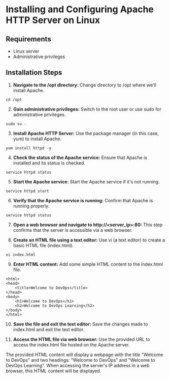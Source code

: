 # Installing and Configuring Apache HTTP Server on Linux

## Requirements
- Linux server
- Administrative privileges

## Installation Steps

1. **Navigate to the /opt directory:** Change directory to /opt where we'll install Apache.
```
cd /opt
```   
2. **Gain administrative privileges:** Switch to the root user or use sudo for administrative privileges.
```
sudo su -
```
3. **Install Apache HTTP Server:** Use the package manager (in this case, yum) to install Apache.
```
yum install httpd -y
```

4. **Check the status of the Apache service:** Ensure that Apache is installed and its status is checked.
```
service httpd status
```
5. **Start the Apache service:** Start the Apache service if it's not running.
```
service httpd start
```

6. **Verify that the Apache service is running:** Confirm that Apache is running properly.
```
service httpd status
```

7. **Open a web browser and navigate to http://<server_ip>:80:** This step confirms that the server is accessible via a web browser.

8. **Create an HTML file using a text editor:** Use vi (a text editor) to create a basic HTML file (index.html).
```
vi index.html
```
9. **Enter HTML content:** Add some simple HTML content to the index.html file.

```
<html>
<head>
    <title>Welcome to DevOps</title>
</head>
<body>
    <h1>Welcome to DevOps</h1>
    <h2>Welcome to DevOps Learning</h2>
</body>
</html>
```
10. **Save the file and exit the text editor:** Save the changes made to index.html and exit the text editor.

11. **Access the HTML file via web browser:** Use the provided URL to access the index.html file hosted on the Apache server.

The provided HTML content will display a webpage with the title "Welcome to DevOps" and two headings: "Welcome to DevOps" and "Welcome to DevOps Learning". When accessing the server's IP address in a web browser, this HTML content will be displayed.
